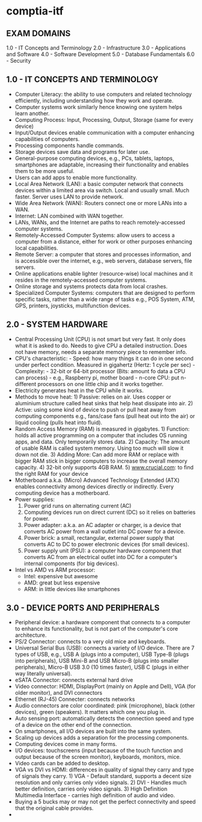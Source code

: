# comptia-itf

## EXAM DOMAINS
1.0 - IT Concepts and Terminology
2.0 - Infrastructure
3.0 - Applications and Software
4.0 - Software Development
5.0 - Database Fundamentals
6.0 - Security

## 1.0 - IT CONCEPTS AND TERMINOLOGY
- Computer Literacy: the ability to use computers and related technology efficiently, including understanding how they work and operate.
- Computer systems work similarly hence knowing one system helps learn another.
- Computing Process: Input, Processing, Output, Storage (same for every device)
- Input/Output devices enable communication with a computer enhancing capabilities of computers.
- Processing components handle commands.
- Storage devices save data and programs for later use.
- General-purpose computing devices, e.g., PCs, tablets, laptops, smartphones are adaptable, increasing their functionality and enables them to be more useful.
- Users can add apps to enable more functionality.
- Local Area Network (LAN): a basic computer network that connects devices within a limited area via switch. Local and usually small. Much faster. Server uses LAN to provide network.
- Wide Area Network (WAN): Routers connect one or more LANs into a WAN.
- Internet: LAN combined with WAN together.
- LANs, WANs, and the Internet are paths to reach remotely-accessed computer systems.
- Remotely-Accessed Computer Systems: allow users to access a computer from a distance, either for work or other purposes enhancing local capabilities.
- Remote Server: a computer that stores and processes information, and is accessible over the internet, e.g., web servers, database servers, file servers.
- Online applications enable lighter (resource-wise) local machines and it resides in the remotely-accessed computer systems.
- Online storage and systems protects data from local crashes.
- Specialized Computer Systems: computers that are designed to perform specific tasks, rather than a wide range of tasks e.g., POS System, ATM, GPS, printers, joysticks, multifunction devices.

## 2.0 - SYSTEM HARDWARE
- Central Processing Unit (CPU) is not smart but very fast. It only does what it is asked to do. Needs to give CPU a detailed instruction. Does not have memory, needs a separate memory piece to remember info.
- CPU's characteristic:
      - Speed: how many things it can do in one second under perfect condition. Measured in gigahertz (Hertz: 1 cycle per sec)
      - Complexity:
      - 32-bit or 64-bit processor (Bits: amount fo data a CPU can process)
      - e.g., Raspberry pi, mother board
      - n-core CPU: put n-different processors on one little chip and it works together.
- Electricity generates heat in the CPU while it works. 
- Methods to move heat:
      1) Passive: relies on air. Uses copper or aluminium structure called heat sinks that help heat dissipate into air.
      2) Active: using some kind of device to push or pull heat away from computing components e.g., fans/case fans (pull heat out into the air) or liquid cooling (pulls heat into fluid).
- Random Access Memory (RAM) is measured in gigabytes.
      1) Function: holds all active programming on a computer that includes OS running apps, and data. Only temporarily stores data.
      2) Capacity: The amount of usable RAM is called system memory. Using too much will slow it down not die.
      3) Adding More: Can add more RAM or replace with bigger RAM stick in bigger computers to increase the overall memory capacity.
      4) 32-bit only supports 4GB RAM.
      5) www.crucial.com: to find the right RAM for your device
 - Motherboard a.k.a. (Micro) Advanced Technology Extended (ATX) enables connectivity among devices directly or indirectly. Every computing device has a motherboard.
 - Power supplies:
      1) Power grid runs on alternating current (AC)
      2) Computing devices run on direct current (DC) so it relies on batteries for power.
      3) Power adapter: a.k.a. an AC adapter or charger, is a device that converts AC power from a wall outlet into DC power for a device.
      4) Power brick: a small, rectangular, external power supply that converts AC to DC to power electronic devices (for small devices).
      5) Power supply unit (PSU): a computer hardware component that converts AC from an electrical outlet into DC for a computer's internal components (for big devices).
- Intel vs AMD vs ARM processor:
    - Intel: expensive but awesome
    - AMD: great but less expensive
    - ARM: in little devices like smartphones

## 3.0 - DEVICE PORTS AND PERIPHERALS
- Peripheral device: a hardware component that connects to a computer to enhance its functionality, but is not part of the computer's core architecture.
- PS/2 Connector: connects to a very old mice and keyboards.
- Universal Serial Bus (USB): connects a variety of I/O device. There are 7 types of USB, e.g., USB A (plugs into a computer), USB Type-B (plugs into peripherals), USB Mini-B and USB Micro-B (plugs into smaller peripherals), Micro-B USB 3.0 (10 times faster), USB C (plugs in either way literally universal).
- eSATA Connector: connects external hard drive
- Video connector: HDMI, DisplayPort (mainly on Apple and Dell), VGA (for older monitor), and DVI connectors
- Ethernet (RJ-45) Connecter: connects networks
- Audio connectors are color coordinated: pink (microphone), black (other devices), green (speakers). It matters which one you plug in.
- Auto sensing port: automatically detects the connection speed and type of a device on the other end of the connection.
- On smartphones, all I/O devices are built into the same system.
- Scaling up devices adds a separation for the processing components.
- Computing devices come in many forms.
- I/O devices: touchscreens (input because of the touch function and output because of the screen monitor), keyboards, monitors, mice.
- Video cards can be added to desktop.
- VGA vs DVI vs HDMI: differences in quality of signal they carry and type of signals they carry.
        1) VGA - Default standard, supports a decent size resolution and only carries only video signals.
        2) DVI - Handles much better definition, carries only video signals.
        3) High Definition Multimedia Interface - carries high definition of audio and video.
- Buying a 5 bucks may or may not get the perfect connectivity and speed that the original cable provides.
- 
